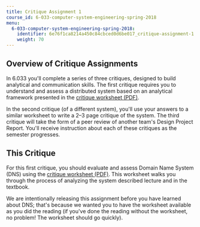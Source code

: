 ```yaml
---
title: Critique Assignment 1
course_id: 6-033-computer-system-engineering-spring-2018
menu:
  6-033-computer-system-engineering-spring-2018:
    identifier: 6e76f1ca8214a450c84cbced0d6be017_critique-assignment-1
    weight: 70
---
```

Overview of Critique Assignments
--------------------------------

In 6.033 you'll complete a series of three critiques, designed to build analytical and communication skills. The first critique requires you to understand and assess a distributed system based on an analytical framework presented in the [critique worksheet (PDF)](https://open-learning-course-data.s3.amazonaws.com/6-033-computer-system-engineering-spring-2018/40c59cdf5cc3002f4f5752bcd63188fe_MIT6_033S18_Crit1Worksheet.pdf).

In the second critique (of a different system), you'll use your answers to a similar worksheet to write a 2–3 page critique of the system. The third critique will take the form of a peer review of another team's Design Project Report. You'll receive instruction about each of these critiques as the semester progresses.

This Critique
-------------

For this first critique, you should evaluate and assess Domain Name System (DNS) using the [critique worksheet (PDF)](https://open-learning-course-data.s3.amazonaws.com/6-033-computer-system-engineering-spring-2018/40c59cdf5cc3002f4f5752bcd63188fe_MIT6_033S18_Crit1Worksheet.pdf). This worksheet walks you through the process of analyzing the system described lecture and in the textbook.

We are intentionally releasing this assignment before you have learned about DNS; that's because we wanted you to have the worksheet available as you did the reading (if you've done the reading without the worksheet, no problem! The worksheet should go quickly).